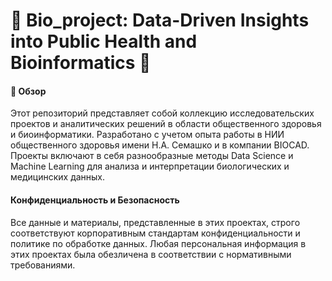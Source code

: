 # 🌱 Bio_project: Data-Driven Insights into Public Health and Bioinformatics 🌱

#### 📌 Обзор

Этот репозиторий представляет собой коллекцию исследовательских проектов и аналитических решений в области общественного здоровья и биоинформатики. Разработано с учетом опыта работы в НИИ общественного здоровья имени Н.А. Семашко и в компании BIOCAD. Проекты включают в себя разнообразные методы Data Science и Machine Learning для анализа и интерпретации биологических и медицинских данных.

#### Конфиденциальность и Безопасность

Все данные и материалы, представленные в этих проектах, строго соответствуют корпоративным стандартам конфиденциальности и политике по обработке данных. Любая персональная информация в этих проектах была обезличена в соответствии с нормативными требованиями.
